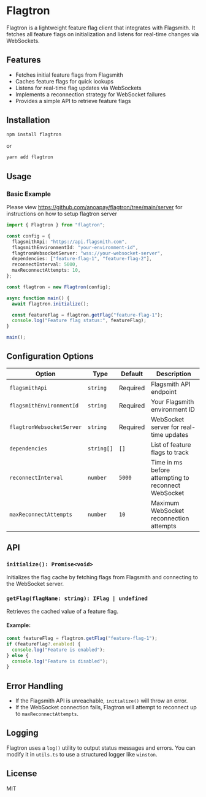 # Flagtron

Flagtron is a lightweight feature flag client that integrates with Flagsmith. It fetches all feature flags on initialization and listens for real-time changes via WebSockets.

## Features

- Fetches initial feature flags from Flagsmith
- Caches feature flags for quick lookups
- Listens for real-time flag updates via WebSockets
- Implements a reconnection strategy for WebSocket failures
- Provides a simple API to retrieve feature flags

## Installation

```sh
npm install flagtron
```

or

```sh
yarn add flagtron
```

## Usage

### Basic Example

Please view https://github.com/anoapay/flagtron/tree/main/server for instructions on how to setup flagtron server

```ts
import { Flagtron } from "flagtron";

const config = {
  flagsmithApi: "https://api.flagsmith.com",
  flagsmithEnvironmentId: "your-environment-id",
  flagtronWebsocketServer: "wss://your-websocket-server",
  dependencies: ["feature-flag-1", "feature-flag-2"],
  reconnectInterval: 5000,
  maxReconnectAttempts: 10,
};

const flagtron = new Flagtron(config);

async function main() {
  await flagtron.initialize();

  const featureFlag = flagtron.getFlag("feature-flag-1");
  console.log("Feature flag status:", featureFlag);
}

main();
```

## Configuration Options

| Option                    | Type       | Default  | Description                                         |
| ------------------------- | ---------- | -------- | --------------------------------------------------- |
| `flagsmithApi`            | `string`   | Required | Flagsmith API endpoint                              |
| `flagsmithEnvironmentId`  | `string`   | Required | Your Flagsmith environment ID                       |
| `flagtronWebsocketServer` | `string`   | Required | WebSocket server for real-time updates              |
| `dependencies`            | `string[]` | `[]`     | List of feature flags to track                      |
| `reconnectInterval`       | `number`   | `5000`   | Time in ms before attempting to reconnect WebSocket |
| `maxReconnectAttempts`    | `number`   | `10`     | Maximum WebSocket reconnection attempts             |

## API

### `initialize(): Promise<void>`

Initializes the flag cache by fetching flags from Flagsmith and connecting to the WebSocket server.

### `getFlag(flagName: string): IFlag | undefined`

Retrieves the cached value of a feature flag.

#### Example:

```ts
const featureFlag = flagtron.getFlag("feature-flag-1");
if (featureFlag?.enabled) {
  console.log("Feature is enabled");
} else {
  console.log("Feature is disabled");
}
```

## Error Handling

- If the Flagsmith API is unreachable, `initialize()` will throw an error.
- If the WebSocket connection fails, Flagtron will attempt to reconnect up to `maxReconnectAttempts`.

## Logging

Flagtron uses a `log()` utility to output status messages and errors. You can modify it in `utils.ts` to use a structured logger like `winston`.

## License

MIT
